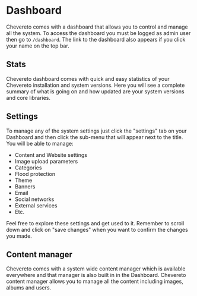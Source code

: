 Dashboard
=========

Chevereto comes with a dashboard that allows you to control and manage all the system. To access the dashboard you must be logged as admin user then go to `/dashboard`. The link to the dashboard also appears if you click your name on the top bar.

Stats
-----

Chevereto dashboard comes with quick and easy statistics of your Chevereto installation and system versions. Here you will see a complete summary of what is going on and how updated are your system versions and core libraries.

Settings
--------

To manage any of the system settings just click the "settings" tab on your Dashboard and then click the sub-menu that will appear next to the title. You will be able to manage:

*   Content and Website settings
*   Image upload parameters
*   Categories
*   Flood protection
*   Theme
*   Banners
*   Email
*   Social networks
*   External services
*   Etc.

Feel free to explore these settings and get used to it. Remember to scroll down and click on "save changes" when you want to confirm the changes you made.

Content manager
---------------

Chevereto comes with a system wide content manager which is available everywhere and that manager is also built in in the Dashboard. Chevereto content manager allows you to manage all the content including images, albums and users.